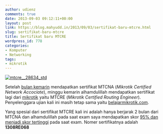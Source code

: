 ```yaml
---
author: udienz
comments: true
date: 2013-09-03 09:12:11+00:00
layout: post
link: https://blog.mahyudd.in/2013/09/03/sertifikat-baru-mtcre.html
slug: sertifikat-baru-mtcre
title: Sertifikat baru MTCRE
wordpress_id: 778
categories:
- Komputer
- Networking
tags:
- mikrotik
---
```


[![mtcre__28634_std](http://log.udienz.web.id/wp-content/uploads/2013/09/mtcre__28634_std.png)](http://log.udienz.web.id/wp-content/uploads/2013/09/mtcre__28634_std.png)

Setelah [bulan kemarin](http://log.udienz.web.id/2013/06/30/just-passed-mtcna.html) mendapatkan sertifikat MTCNA (_Mikrotik Certified Network Accociate_), minggu kemarin alhamdulillah mendapatkan sertifikat lagi dari [mikrotik](http://www.mikrotik.com/) yaitu MTCRE (_Mikrotik Certified Routing Engineer_). Penyelenggara ujian kali ini masih tetap sama yaitu [belajarmikrotik.com](http://belajarmikrotik.com).

Yang spesial dari sertifikat MTCRE kali ini adalah hanya berjarak 2 bulan dari MTCNA dan alhamdulillah pada saat exam saya mendapatkan skor [95% dan menjadi skor tertinggi](http://www.belajarmikrotik.com/dinding-prestasi/) pada saat exam. Nomer sertifikatnya adalah **1308RE068**
